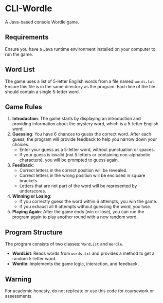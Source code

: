 # CLI-Wordle

A Java-based console Wordle game.

## Requirements

Ensure you have a Java runtime environment installed on your computer to run the game.

## Word List

The game uses a list of 5-letter English words from a file named `words.txt`. Ensure this file is in the same directory as the program. Each line of the file should contain a single 5-letter word.

## Game Rules

1. **Introduction**: The game starts by displaying an introduction and providing information about the mystery word, which is a 5-letter English word.
2. **Guessing**: You have 6 chances to guess the correct word. After each guess, the program will provide feedback to help you narrow down your choices.
   - Enter your guess as a 5-letter word, without punctuation or spaces.
   - If your guess is invalid (not 5 letters or containing non-alphabetic characters), you will be prompted to guess again.
3. **Feedback**: 
   - Correct letters in the correct position will be revealed.
   - Correct letters in the wrong position will be enclosed in square brackets.
   - Letters that are not part of the word will be represented by underscores.
4. **Winning or Losing**:
   - If you correctly guess the word within 6 attempts, you win the game.
   - If you exhaust all 6 attempts without guessing the word, you lose.
5. **Playing Again**: After the game ends (win or lose), you can run the program again to play another round with a new random word.

## Program Structure

The program consists of two classes: `WordList` and `Wordle`.

- **WordList**: Reads words from `words.txt` and provides a method to get a random 5-letter word.
- **Wordle**: Implements the game logic, interaction, and feedback.

## Warning

For academic honesty, do not replicate or use this code for coursework or assessments.
